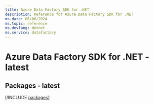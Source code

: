 ```yaml
---
title: Azure Data Factory SDK for .NET
description: Reference for Azure Data Factory SDK for .NET
ms.date: 06/06/2024
ms.topic: reference
ms.devlang: dotnet
ms.service: datafactory
---
```

# Azure Data Factory SDK for .NET - latest
## Packages - latest
[!INCLUDE [packages](data-factory-index.md)]